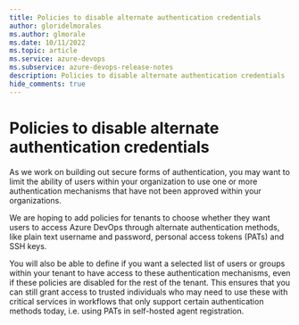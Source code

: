 ```yaml
---
title: Policies to disable alternate authentication credentials
author: gloridelmorales
ms.author: glmorale
ms.date: 10/11/2022
ms.topic: article
ms.service: azure-devops
ms.subservice: azure-devops-release-notes
description: Policies to disable alternate authentication credentials
hide_comments: true
---
```


# Policies to disable alternate authentication credentials

As we work on building out secure forms of authentication, you may want to limit the ability of users within your organization to use one or more authentication mechanisms that have not been approved within your organizations. 

We are hoping to add policies for tenants to choose whether they want users to access Azure DevOps through alternate authentication methods, like plain text username and password, personal access tokens (PATs) and SSH keys. 

You will also be able to define if you want a selected list of users or groups within your tenant to have access to these authentication mechanisms, even if these policies are disabled for the rest of the tenant. This ensures that you can still grant access to trusted individuals who may need to use these with critical services in workflows that only support certain authentication methods today, i.e. using PATs in self-hosted agent registration.
